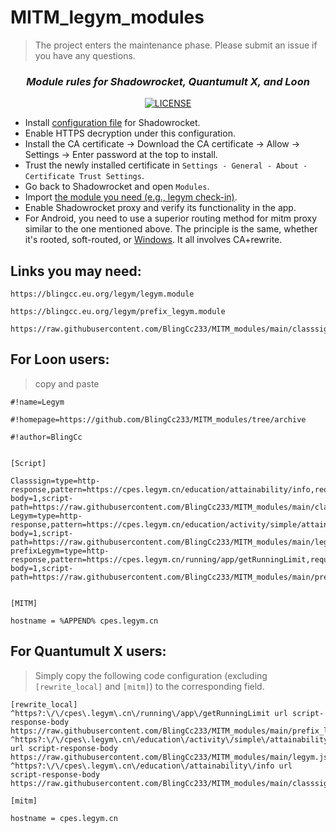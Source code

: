 # MITM_legym_modules
> The project enters the maintenance phase. Please submit an issue if you have any questions.
<div align="center">
  
### _Module rules for Shadowrocket, Quantumult X, and Loon_
[![LICENSE](https://img.shields.io/badge/license-Anti%20996-blue.svg)](https://github.com/996icu/996.ICU/blob/master/LICENSE)


</div>


- Install [configuration file](https://whatshub.top/config/shadowrocket_basic.conf) for Shadowrocket.
- Enable HTTPS decryption under this configuration.
- Install the CA certificate -> Download the CA certificate -> Allow -> Settings -> Enter password at the top to install.
- Trust the newly installed certificate in `Settings - General - About - Certificate Trust Settings`.
- Go back to Shadowrocket and open `Modules`.
- Import [the module you need (e.g., legym check-in)](https://blingcc.eu.org/legym/legym.module).
- Enable Shadowrocket proxy and verify its functionality in the app.
- For Android, you need to use a superior routing method for mitm proxy similar to the one mentioned above. The principle is the same, whether it's rooted, soft-routed, or [Windows](https://github.com/Grergo/clash-with-mitm?tab=readme-ov-file#mitm-configuration). It all involves CA+rewrite.

## Links you may need:

```properties 
https://blingcc.eu.org/legym/legym.module
```
```properties
https://blingcc.eu.org/legym/prefix_legym.module
```
```properties
https://raw.githubusercontent.com/BlingCc233/MITM_modules/main/classsign.module
```

## For Loon users:
> copy and paste

```properties
#!name=Legym

#!homepage=https://github.com/BlingCc233/MITM_modules/tree/archive

#!author=BlingCc


[Script]

Classsign=type=http-response,pattern=https://cpes.legym.cn/education/attainability/info,requires-body=1,script-path=https://raw.githubusercontent.com/BlingCc233/MITM_modules/main/classsign.js
Legym=type=http-response,pattern=https://cpes.legym.cn/education/activity/simple/attainability/get,requires-body=1,script-path=https://raw.githubusercontent.com/BlingCc233/MITM_modules/main/legym.js
prefixLegym=type=http-response,pattern=https://cpes.legym.cn/running/app/getRunningLimit,requires-body=1,script-path=https://raw.githubusercontent.com/BlingCc233/MITM_modules/main/prefix_legym.js


[MITM] 

hostname = %APPEND% cpes.legym.cn
```

## For Quantumult X users:
> Simply copy the following code configuration (excluding `[rewrite_local]` and `[mitm]`) to the corresponding field.

```properties
[rewrite_local]
^https?:\/\/cpes\.legym\.cn\/running\/app\/getRunningLimit url script-response-body https://raw.githubusercontent.com/BlingCc233/MITM_modules/main/prefix_legym.js
^https?:\/\/cpes\.legym\.cn\/education\/activity\/simple\/attainability\/get url script-response-body https://raw.githubusercontent.com/BlingCc233/MITM_modules/main/legym.js
^https?:\/\/cpes\.legym\.cn\/education\/attainability\/info url script-response-body https://raw.githubusercontent.com/BlingCc233/MITM_modules/main/classsign.js

[mitm] 

hostname = cpes.legym.cn

```

